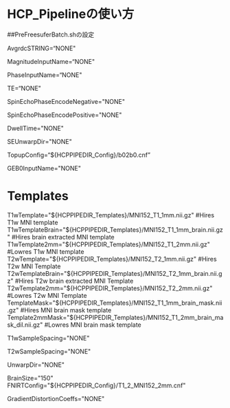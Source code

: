 HCP_Pipelineの使い方
===

##PreFreesuferBatch.shの設定

AvgrdcSTRING=“NONE"

MagnitudeInputName=“NONE"

PhaseInputName=“NONE"

TE=“NONE"

SpinEchoPhaseEncodeNegative="NONE"

SpinEchoPhaseEncodePositive="NONE"

DwellTime="NONE"

SEUnwarpDir="NONE"

TopupConfig=“${HCPPIPEDIR_Config}/b02b0.cnf” 

GEB0InputName="NONE"

# Templates
T1wTemplate="${HCPPIPEDIR_Templates}/MNI152_T1_1mm.nii.gz" #Hires T1w MNI template
T1wTemplateBrain="${HCPPIPEDIR_Templates}/MNI152_T1_1mm_brain.nii.gz" #Hires brain extracted MNI template
T1wTemplate2mm="${HCPPIPEDIR_Templates}/MNI152_T1_2mm.nii.gz" #Lowres T1w MNI template
T2wTemplate="${HCPPIPEDIR_Templates}/MNI152_T2_1mm.nii.gz" #Hires T2w MNI Template
T2wTemplateBrain="${HCPPIPEDIR_Templates}/MNI152_T2_1mm_brain.nii.gz" #Hires T2w brain extracted MNI Template
T2wTemplate2mm="${HCPPIPEDIR_Templates}/MNI152_T2_2mm.nii.gz" #Lowres T2w MNI Template
TemplateMask="${HCPPIPEDIR_Templates}/MNI152_T1_1mm_brain_mask.nii.gz" #Hires MNI brain mask template
Template2mmMask="${HCPPIPEDIR_Templates}/MNI152_T1_2mm_brain_mask_dil.nii.gz" #Lowres MNI brain mask template

T1wSampleSpacing="NONE"

T2wSampleSpacing="NONE"

UnwarpDir="NONE"

BrainSize="150"
FNIRTConfig="${HCPPIPEDIR_Config}/T1_2_MNI152_2mm.cnf"

GradientDistortionCoeffs="NONE"
